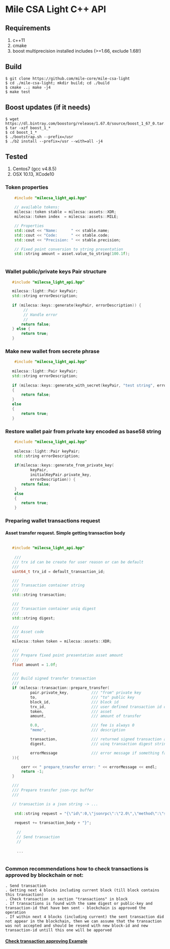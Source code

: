 # Mile CSA Light C++ API

## Requirements
1. c++11
1. cmake
1. boost multiprecision installed includes (>=1.66, exclude 1.68!)

## Build
    $ git clone https://github.com/mile-core/mile-csa-light
    $ cd ./mile-csa-light; mkdir build; cd ./build
    $ cmake ..; make -j4
    $ make test

## Boost updates (if it needs)
    $ wget https://dl.bintray.com/boostorg/release/1.67.0/source/boost_1_67_0.tar.gz
    $ tar -xzf boost_1_*
    $ cd boost_1_*
    $ ./bootstrap.sh --prefix=/usr
    $ ./b2 install --prefix=/usr --with=all -j4


## Tested
1. Centos7 (gcc v4.8.5)
1. OSX 10.13, XCode10

### Token properties

```cpp
    #include "milecsa_light_api.hpp"
    
    // available tokens: 
    milecsa::token stable = milecsa::assets::XDR;
    milecsa::token index  = milecsa::assets::MILE;

    // Properties
    std::cout << "Name:      " << stable.name;
    std::cout << "Code:      " << stable.code;
    std::cout << "Precision: " << stable.precision;

    // Fixed point conversion to string presentation    
    std::string amount = asset.value_to_string(100.1f);
     

```

### Wallet public/private keys Pair structure

```cpp
   #include "milecsa_light_api.hpp"

   milecsa::light::Pair keyPair;
   std::string errorDescription;
   
   if (milecsa::keys::generate(keyPair, errorDescription)) {
        //
        // Handle error
        //
       return false;
   } else {
       return true;
   }

```

### Make new wallet from secrete phrase

```cpp
    #include "milecsa_light_api.hpp"
   
   milecsa::light::Pair keyPair;
   std::string errorDescription;
   
   if (milecsa::keys::generate_with_secret(keyPair, "test string", errorDescription))
   {
       return false;
   }
   else
   {
       return true;
   }
```

### Restore wallet pair from private key encoded as base58 string

```cpp
    #include "milecsa_light_api.hpp"
    
    milecsa::light::Pair keyPair;
    std::string errorDescription;
    
    if(milecsa::keys::generate_from_private_key(
           keyPair,
           initialKeyPair.private_key,
           errorDescription)) {
       return false;
    }
    else
    {  
       return true;
    }
```


### Preparing wallet transactions request

#### Asset transfer request. Simple getting transaction body
```cpp

   #include "milecsa_light_api.hpp"
   
    ///
   /// trx id can be create for user reason or can be default
   ///
   uint64_t trx_id = default_transaction_id;

   ///
   /// Transaction container string
   ///
   std::string transaction;

   ///
   /// Transaction container uniq digest
   ///
   std::string digest;

   ///
   /// Asset code
   ///
   milecsa::token token = milecsa::assets::XDR;

   ///
   /// Prepare fixed point presentation asset amount
   ///
   float amount = 1.0f;

   ///
   /// Build signed transfer transaction
   ///
   if (milecsa::transaction::prepare_transfer(
           pair.private_key,          /// "from" private key
           to,                        /// "to" public key
           block_id,                  /// block id
           trx_id,                    /// user defined transaction id or number
           token,                     /// asset
           amount,                    /// amount of transfer

           0.0,                       /// fee is always 0
           "memo",                    /// description

           transaction,               /// returned signed transaction as json string
           digest,                    /// uinq transaction digest string

           errorMessage               /// error message if something failed
   )){

       cerr << " prepare_transfer error: " << errorMessage << endl;
       return -1;
   }

   ///
   /// Prepare transfer json-rpc buffer
   ///

   // transaction is a json string -> ...
   
    std::string request = "{\"id\":0,\"jsonrpc\":\"2.0\",\"method\":\"send-transaction\",\"version\":0.0, \"params\": ";
    
    request += transaction_body + "}";
    
     //
     // Send transaction
     //
     
     ...  
   
```

###  Common recommendations how to check transactions is approved by blockchain or not:
    
    . Send transaction 
    . Getting next 4 blocks including current block (till block contains this transaction)
    . Check transaction in section "transactions" in block 
    . If transactions is found with the same digest or public-key and transaction-id that have ben sent - blockchain is approved the operation
    . If within next 4 blocks (including current) the sent transaction did not appear in the blockchain, then we can assume that the transaction was not accepted and should be resend with new block-id and new transaction-id untill this one will be apporved 

#### [Check transaction approving Example](https://github.com/mile-core/mile-csa-light/blob/master/examples/check-trx-approving/send-1xdr-wait-for-approving.cpp)